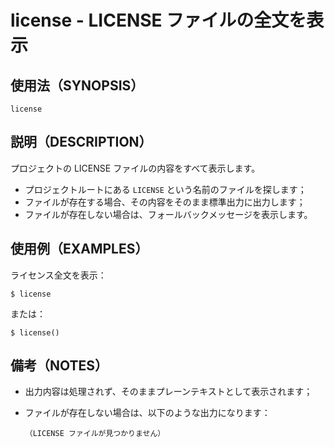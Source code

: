 # license - LICENSE ファイルの全文を表示

## 使用法（SYNOPSIS）

    license


## 説明（DESCRIPTION）

プロジェクトの LICENSE ファイルの内容をすべて表示します。

* プロジェクトルートにある `LICENSE` という名前のファイルを探します；
* ファイルが存在する場合、その内容をそのまま標準出力に出力します；
* ファイルが存在しない場合は、フォールバックメッセージを表示します。


## 使用例（EXAMPLES）

ライセンス全文を表示：

```shell
$ license
```

または：

```shell
$ license()
```


## 備考（NOTES）

* 出力内容は処理されず、そのままプレーンテキストとして表示されます；
* ファイルが存在しない場合は、以下のような出力になります：

  ```text
  （LICENSE ファイルが見つかりません）
  ```
